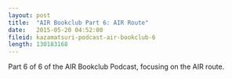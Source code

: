 ```yaml
---
layout: post
title:  "AIR Bookclub Part 6: AIR Route"
date:   2015-05-20 04:52:00
fileid: kazamatsuri-podcast-air-bookclub-6
length: 130183168
---
```


Part 6 of 6 of the AIR Bookclub Podcast, focusing on the AIR route.
